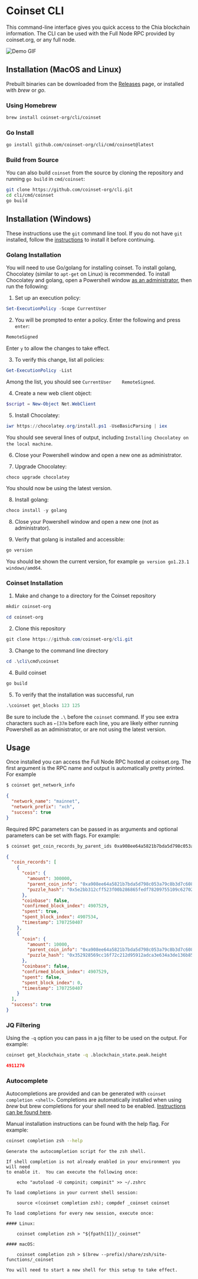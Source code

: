 # Coinset CLI

This command-line interface gives you quick access to the Chia blockchain information. The CLI can be used with the Full Node RPC provided by coinset.org, or any full node.

![Demo GIF](./docs/demo.gif)


## Installation (MacOS and Linux)

Prebuilt binaries can be downloaded from the [Releases](https://github.com/coinset-org/cli/releases) page, or installed with *brew* or *go*.

### Using Homebrew

```bash
brew install coinset-org/cli/coinset
```

### Go Install

```bash
go install github.com/coinset-org/cli/cmd/coinset@latest
```

### Build from Source
You can also build `coinset` from the source by cloning the repository and running `go build` in `cmd/coinset`:

```bash
git clone https://github.com/coinset-org/cli.git
cd cli/cmd/coinset
go build
```

## Installation (Windows)

These instructions use the `git` command line tool. If you do not have `git` installed, follow the [instructions](https://git-scm.com/download/win) to install it before continuing.

### Golang Installation

You will need to use Go/golang for installing coinset. To install golang, Chocolatey (similar to `apt-get` on Linux) is recommended. To install Chocolatey and golang, open a Powershell window [as an administrator](https://www.supportyourtech.com/tech/how-to-run-powershell-as-admin-windows-11-a-step-by-step-guide/), then run the following:

1. Set up an execution policy:

```powershell
Set-ExecutionPolicy -Scope CurrentUser
```

2. You will be prompted to enter a policy. Enter the following and press `enter`:

```powershell
RemoteSigned
```

Enter `y` to allow the changes to take effect.

3. To verify this change, list all policies:

```powershell
Get-ExecutionPolicy -List
```

Among the list, you should see `CurrentUser    RemoteSigned`.

4. Create a new web client object:

```powershell
$script = New-Object Net.WebClient
```

5. Install Chocolatey:

```powershell
iwr https://chocolatey.org/install.ps1 -UseBasicParsing | iex
```

You should see several lines of output, including `Installing Chocolatey on the local machine`.

6. Close your Powershell window and open a new one as administrator.

7. Upgrade Chocolatey:

```powershell
choco upgrade chocolatey
```

You should now be using the latest version.

8. Install golang:

```powershell
choco install -y golang
```

8. Close your Powershell window and open a new one (not as administrator).

9. Verify that golang is installed and accessible:

```powershell
go version
```

You should be shown the current version, for example `go version go1.23.1 windows/amd64`.

### Coinset Installation

1. Make and change to a directory for the Coinset repository

```powershell
mkdir coinset-org
```

```powershell
cd coinset-org
```

2. Clone this repository

```powershell
git clone https://github.com/coinset-org/cli.git
```

3. Change to the command line directory

```powershell
cd .\cli\cmd\coinset
```

4. Build coinset

```powershell
go build
```

5. To verify that the installation was successful, run

```powershell
.\coinset get_blocks 123 125
```

Be sure to include the `.\` before the `coinset` command. If you see extra characters such as `←[37m` before each line, you are likely either running Powershell as an administrator, or are not using the latest version.

## Usage
Once installed you can access the Full Node RPC hosted at coinset.org. The first argument is the RPC name and output is automatically pretty printed. For example

```bash
$ coinset get_network_info
```
```json
{
  "network_name": "mainnet",
  "network_prefix": "xch",
  "success": true
}	
```

Required RPC parameters can be passed in as arguments and optional parameters can be set with flags. For example:

```bash
$ coinset get_coin_records_by_parent_ids 0xa908ee64a5821b7bda5d798c053a79c8b3d7c608bb7735f4cefc7833ead4f6cd --include-spent-coins
```
```json
{
  "coin_records": [
    {
      "coin": {
        "amount": 300000,
        "parent_coin_info": "0xa908ee64a5821b7bda5d798c053a79c8b3d7c608bb7735f4cefc7833ead4f6cd",
        "puzzle_hash": "0x5e2bb312cff523f00b286865fedf78209755109c627022d68ccc891ede1d5da9"
      },
      "coinbase": false,
      "confirmed_block_index": 4907529,
      "spent": true,
      "spent_block_index": 4907534,
      "timestamp": 1707250407
    },
    {
      "coin": {
        "amount": 10000,
        "parent_coin_info": "0xa908ee64a5821b7bda5d798c053a79c8b3d7c608bb7735f4cefc7833ead4f6cd",
        "puzzle_hash": "0x352928569cc16f72c212d95912adca3e634a3de136b85ed396a76b19e684e2f6"
      },
      "coinbase": false,
      "confirmed_block_index": 4907529,
      "spent": false,
      "spent_block_index": 0,
      "timestamp": 1707250407
    }
  ],
  "success": true
}
```

### JQ Filtering

Using the `-q` option you can pass in a jq filter to be used on the output. For example:

```bash
coinset get_blockchain_state -q .blockchain_state.peak.height
```
```json
4911276
```

### Autocomplete

Autocompletions are provided and can be generated with `coinset completion <shell>`. Completions are automatically installed when using *brew* but brew completions for your shell need to be enabled. [Instructions can be found here](https://docs.brew.sh/Shell-Completion).



Manual installation instructions can be found with the help flag. For example:

```bash
coinset completion zsh --help
```
```
Generate the autocompletion script for the zsh shell.

If shell completion is not already enabled in your environment you will need
to enable it.  You can execute the following once:

	echo "autoload -U compinit; compinit" >> ~/.zshrc

To load completions in your current shell session:

	source <(coinset completion zsh); compdef _coinset coinset

To load completions for every new session, execute once:

#### Linux:

	coinset completion zsh > "${fpath[1]}/_coinset"

#### macOS:

	coinset completion zsh > $(brew --prefix)/share/zsh/site-functions/_coinset

You will need to start a new shell for this setup to take effect.
```




